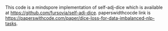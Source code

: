 This code is a mindspore implementation of self-adj-dice which is available at https://github.com/fursovia/self-adj-dice.
paperswidthcocde link is https://paperswithcode.com/paper/dice-loss-for-data-imbalanced-nlp-tasks.